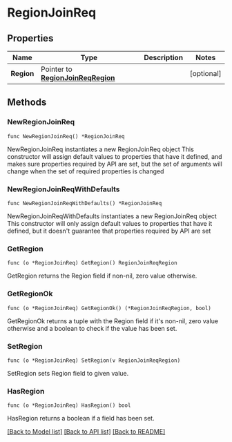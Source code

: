 # RegionJoinReq

## Properties

Name | Type | Description | Notes
------------ | ------------- | ------------- | -------------
**Region** | Pointer to [**RegionJoinReqRegion**](RegionJoinReqRegion.md) |  | [optional] 

## Methods

### NewRegionJoinReq

`func NewRegionJoinReq() *RegionJoinReq`

NewRegionJoinReq instantiates a new RegionJoinReq object
This constructor will assign default values to properties that have it defined,
and makes sure properties required by API are set, but the set of arguments
will change when the set of required properties is changed

### NewRegionJoinReqWithDefaults

`func NewRegionJoinReqWithDefaults() *RegionJoinReq`

NewRegionJoinReqWithDefaults instantiates a new RegionJoinReq object
This constructor will only assign default values to properties that have it defined,
but it doesn't guarantee that properties required by API are set

### GetRegion

`func (o *RegionJoinReq) GetRegion() RegionJoinReqRegion`

GetRegion returns the Region field if non-nil, zero value otherwise.

### GetRegionOk

`func (o *RegionJoinReq) GetRegionOk() (*RegionJoinReqRegion, bool)`

GetRegionOk returns a tuple with the Region field if it's non-nil, zero value otherwise
and a boolean to check if the value has been set.

### SetRegion

`func (o *RegionJoinReq) SetRegion(v RegionJoinReqRegion)`

SetRegion sets Region field to given value.

### HasRegion

`func (o *RegionJoinReq) HasRegion() bool`

HasRegion returns a boolean if a field has been set.


[[Back to Model list]](../README.md#documentation-for-models) [[Back to API list]](../README.md#documentation-for-api-endpoints) [[Back to README]](../README.md)



